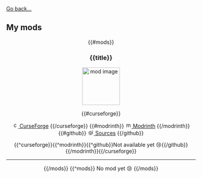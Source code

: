[Go back...](https://github.com/ate47)

## My mods

<center>

{{#mods}}

### {{title}}

<img src="{{img}}" alt="mod image" width="100" />

{{#curseforge}}

[<img src="imgs/curseforge.png" alt="curseforge" width="16"/> CurseForge]({{url}})
{{/curseforge}}
{{#modrinth}}
[<img src="imgs/modrinth.png" alt="modrinth" width="16"/> Modrinth]({{url}})
{{/modrinth}}
{{#github}}
[<img src="imgs/github.png" alt="github" width="16"/> Sources]({{url}})
{{/github}}

{{^curseforge}}{{^modrinth}}{{^github}}Not available yet 😢{{/github}}{{/modrinth}}{{/curseforge}}

---

{{/mods}}
{{^mods}}
No mod yet 😢
{{/mods}}

<center>
